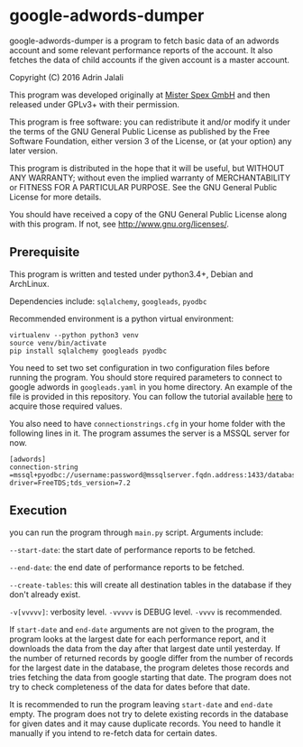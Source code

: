 # google-adwords-dumper

google-adwords-dumper is a program to fetch basic data of an adwords
account and some relevant performance reports of the account. It also
fetches the data of child accounts if the given account is a master
account.

Copyright (C) 2016 Adrin Jalali

This program was developed originally at [Mister Spex GmbH](https://corporate.misterspex.com/en/)
and then released under GPLv3+ with their permission.

This program is free software: you can redistribute it and/or modify
it under the terms of the GNU General Public License as published by
the Free Software Foundation, either version 3 of the License, or
(at your option) any later version.

This program is distributed in the hope that it will be useful,
but WITHOUT ANY WARRANTY; without even the implied warranty of
MERCHANTABILITY or FITNESS FOR A PARTICULAR PURPOSE.  See the
GNU General Public License for more details.

You should have received a copy of the GNU General Public License
along with this program.  If not, see <http://www.gnu.org/licenses/>.

## Prerequisite
This program is written and tested under python3.4+, Debian and ArchLinux.

Dependencies include: `sqlalchemy`, `googleads`, `pyodbc`

Recommended environment is a python virtual environment:

    virtualenv --python python3 venv
    source venv/bin/activate
    pip install sqlalchemy googleads pyodbc

You need to set two set configuration in two configuration files before 
running the program. You should store required parameters to connect to google
adwords in `googleads.yaml` in you home directory. An example of the file is provided
in this repository. You can follow the tutorial available [here](https://developers.google.com/adwords/api/docs/guides/first-api-call) to acquire those required values.

You also need to have `connectionstrings.cfg` in your home folder with the following lines in it. The program assumes the server is a MSSQL server for now.


    [adwords]
    connection-string =mssql+pyodbc://username:password@mssqlserver.fqdn.address:1433/databasename?driver=FreeTDS;tds_version=7.2

## Execution
you can run the program through `main.py` script. Arguments include:

`--start-date`: the start date of performance reports to be fetched.

`--end-date`: the end date of performance reports to be fetched.

`--create-tables`: this will create all destination tables in the database if they don't already exist.

`-v[vvvvv]`: verbosity level. `-vvvvv` is DEBUG level. `-vvvv` is recommended.

If `start-date` and `end-date` arguments are not given to the program, the program looks at the largest date for each performance report, and it downloads the data from the day after that largest date until yesterday. If the number of returned records by google differ from the number of records for the largest date in the database, the program deletes those records and tries fetching the data from google starting that date. The program does not try to check completeness of the data for dates before that date.

It is recommended to run the program leaving `start-date` and `end-date` empty. The program does not try to delete existing records in the database for given dates and it may cause duplicate records. You need to handle it manually if you intend to re-fetch data for certain dates.
